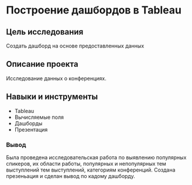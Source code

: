 # Построение дашбордов в Tableau

## Цель исследования

Создать дашборд на основе предоставленных данных

## Описание проекта

Исследование данных о конференциях.

## Навыки и инструменты
- Tableau
- Вычисляемые поля 
- Дашборды
- Презентация

### Вывод
Была проведена исследовательская работа по выявлению популярных спикеров, их области работы, популярных и непопулярных тем выступлений тем выступлений, категориям конференций. Создана презеньация и сделан вывод по кадому дашборду.
